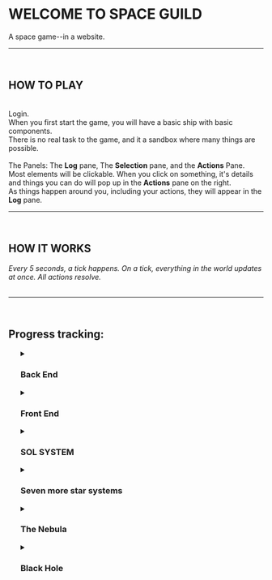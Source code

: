 <h1>WELCOME TO SPACE GUILD</h1>  
A space game--in a website.  
<hr>
<br>
<h2>HOW TO PLAY</h2>
<br>
Login.<br>
When you first start the game, you will have a basic ship with basic components.<br>
There is no real task to the game, and it a sandbox where many things are possible.<br>
<br>
The Panels: The <b>Log</b> pane, The <b>Selection</b> pane, and the <b>Actions</b> Pane.<br>
Most elements will be clickable. When you click on something, it's details and things you can do will pop up in the <b>Actions</b> pane on the right.  <br>
As things happen around you, including your actions, they will appear in the <b>Log</b> pane.<br>

<hr>
<br>
<h2>HOW IT WORKS</h2>
<i>Every 5 seconds, a tick happens. On a tick, everything in the world updates at once. All actions resolve. </i>
<br>
<br>
<hr>
<br>

<h2>Progress tracking:</h2>  
<ul>
<details>
    <summary><h3>Back End</h3></summary>
    <ul>
      <li>[ ] Ship statistics based on components? </li>
      <li>[X] Ship components</li>
      <li>[ ] Login System / token generation</li>
      <li>[ ] Logging <ul>
        <li>[ ] in region 'subscriber' pattern</li>
        <li>[ ] per ship log - messages and purely front-end added ship notifications (travel, damage, scanned, etc).</li>
        </ul>
      </li>
      <li>[ ] Station Shipyards/Vendor</li>
      <li>[ ] Anomalies (random events <s>at travel</s>)</li>
  </ul>
  </details>

  <details>
    <summary><h3>Front End</h3></summary>
    <ul>
      <li>[ ] Landing Page</li>
      <li>[ ] Login Page</li>
      <li>[ ] Game Page</li>
    </ul>
  </details>

  <details>
  <summary><h3>SOL SYSTEM</h3></summary>
    <ul>
      <li>[ ] POLITICS AND FACTION BUILDING</li>
      <li>[ ] Earth <ul>
        <li>[ ] Earth Orbit</li>
        <li>[ ] Earth Ground Station Zero</li>
        <li>[ ] Earth Orbital Station Zero</li>
        <li>[ ] Moon Orbit</li>
        <li>[ ] Moon Ground Station</li>
      </ul>
        <br>
      </li>
      <li>[ ] Sun Orbital</li>
        <br>
      <li>[ ] SOL -> ALPHA warp Gate orbital</li>
        <br>
      <li>[ ] Venus <ul>
        <li>[ ] Venus Orbit</li>
        <li>[ ] Venus Ground Station Zero</li>
        <li>[ ] Venus Orbital Station Zero</li>
      </ul>
        <br>
      </li>
      <li>[ ] Mars <ul>
        <li>[ ] Mars Orbit</li>
        <li>[ ] Mars Ground Station Zero</li>
        <li>[ ] Mars Orbital Station Zero</li>
        <li>[ ] Mars Moon 1 Ground Station</li>
        <li>[ ] Mars Moon 2 Ground Station</li>
       </ul>
      </li>
        <br>
      <li>[ ] Mercury <ul>
        <li>[ ] Mercury Orbit</li>
        <li>[ ] Mercury Ground Station</li>
       </ul>
      </li>
        <br>
      <li>[ ] Asteroid Belt <ul>
        <li>[ ] Belt Region 1 orbit <ul> 
          <li>[ ] Belt 1 Station</li>
        </ul>
        </li>
        <li>[ ] Belt Region 2 orbit <ul> 
          <li>[ ] Belt 2 Station</li>
        </ul>
        </li><li>[ ] Belt Region 3 orbit <ul> 
          <li>[ ] Belt 3 Station</li>
        </ul>
        </li>
       </ul>
      </li>
        <br>
      <li>[ ] Jupiter <ul>
        <li>[ ] Jupiter Orbit</li>
        <li>[ ] Jupiter Atmosphere Station 'Thunder Station'</li>
        <li>[ ] IO station</li>
       </ul>
      </li>   
        <br>
      <li>[ ] Saturn <ul>
        <li>[ ] Saturn Orbit</li>
        <li>[ ] Saturn Atmosphere Station 'Cloud Station'</li>
        <li>[ ] Ring station 1</li>
        <li>[ ] Ring station 2</li>
       </ul>
      </li>
        <br>
      <li>[ ] Uranus <ul>
        <li>[ ] Uranus Orbit</li>
        <li>[ ] Uranus Orbital Station</li>
        <li>[ ] Uranus Atmosphere station</li>
        </ul>
      </li>
        <br>
      <li>[ ] Kyper Regions <ul>
        <li>[ ] Kyper Region 1 Orbit + Station</li>
        <li>[ ] Kyper Region 2 Orbit + Station</li>
        <li>[ ] Kyper Region 3 Orbit + Station</li>
        <li>[ ] Kyper Region 4 Orbit + Station</li>
        </ul>
      </li>
      <li>[ ] built in code?</li> 
    </ul>
  </details>

  <details>
    <summary><h3>Seven more star systems</h3></summary>
    <ul>
      <li>[ ] Outer System 1 - <ul>
      <details>
        Science and research. <br> 
        **System composition in order inmost to outmost:**  <br>
        Binary star system.  <br>
        Close Gas Giant.  <br>
        Asteroid belt.  <br>
        Shattered planet w/ Orbital station and Deadly Ground Resource Gather site.  <br>
        Asteroid belt.  <br>
        Shattered planet w/ Oribital station and two Dangerous Ground Resource Gather sites.  <br>
        Synthetic planet w/ 2 Orbital stations and a Ground station.  <br>
        **Politics**  <br>
        A system of researchers using high-risk, high-reward scavengers to gather research materials from the shattered planets. All under the command of a few powerful barons trying to increase their wealth with SCIENCE!<br>
        **Warp Gate Connections:**<br>
        Synthetic planet orbital gates -> Nebula Gates  <br>
        Binary Star gates -> SOL  <br>
        Binary Star gates -> Black Hole  <br>
      </details>
        <li>[X] POLITICS AND FACTION BUILDING</li>
        <li>[X] gates?</li>
        <li>[X] planets</li>
        <li>[X] stations</li>
        <li>[ ] built in code?</li> 
        </ul>
      </li>
      <li>[ ] Outer System 2 - Empire<ul>
        <li>[ ] POLITICS AND FACTION BUILDING</li>
        <li>[ ] gates?</li>
        <li>[ ] planets</li>
        <li>[ ] stations</li>
        <li>[ ] built in code?</li> 
      </ul></li>
      <li>[ ] Outer System 3<ul>
        <li>[ ] POLITICS AND FACTION BUILDING</li>
        <li>[ ] gates?</li>
        <li>[ ] planets</li>
        <li>[ ] stations</li>
        <li>[ ] built in code?</li> 
      </ul></li>
      <li>[ ] Outer System 4<ul>
        <li>[ ] POLITICS AND FACTION BUILDING</li>
        <li>[ ] gates?</li>
        <li>[ ] planets</li>
        <li>[ ] stations</li>
        <li>[ ] built in code?</li> 
      </ul></li>
      <li>[ ] Outer System 5<ul>
        <li>[ ] POLITICS AND FACTION BUILDING</li>
        <li>[ ] gates?</li>
        <li>[ ] planets</li>
        <li>[ ] stations</li>
        <li>[ ] built in code?</li> 
      </ul></li>
      <li>[ ] Outer System 6<ul>
        <li>[ ] POLITICS AND FACTION BUILDING</li>
        <li>[ ] gates?</li>
        <li>[ ] planets</li>
        <li>[ ] stations</li>
        <li>[ ] built in code?</li> 
      </ul></li>
      <li>[ ] Outer System 7 - Zealots <ul>
        <li>[ ] POLITICS AND FACTION BUILDING</li>
        <li>[ ] gates?</li>
        <li>[ ] planets</li>
        <li>[ ] stations</li>
        <li>[ ] built in code?</li> 
      </ul></li>
    </ul>
  </details>
  <details>
    <summary><h3>The Nebula</h3></summary>
    <ul>
      <li>[ ] Gate/Teleporter/Warp orbit</li>
      <li>[ ] Storm Region</li>
      <li>[ ] Asteroid Fields</li>
      <li>[ ] Nebula Station 1</li>
      <li>[ ] Nebula Station 2</li>
      <li>[ ] built in code?</li> 
    </ul>
  </details>
  <details>
    <summary><h3>Black Hole</h3></summary>
    <ul>
      <li>[ ] Gate/Teleporter/Warp orbit</li>
      <li>[ ] Black Hole Orbit</li>
      <li>[ ] built in code?</li> 
    </ul>
  </details>
  <br>
</ul>


